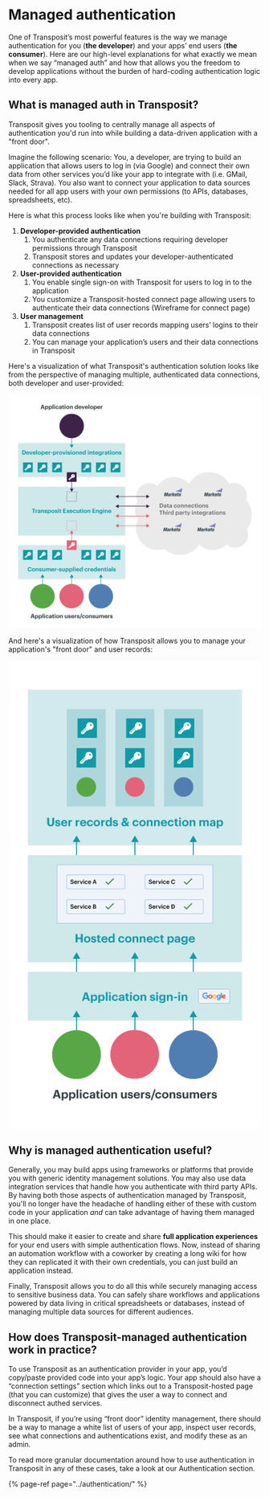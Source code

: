 # Managed authentication

One of Transposit’s most powerful features is the way we manage authentication for you \(**the developer**\) and your apps’ end users \(**the consumer**\). Here are our high-level explanations for what exactly we mean when we say “managed auth” and how that allows you the freedom to develop applications without the burden of hard-coding authentication logic into every app.

## **What is managed auth in Transposit?**

Transposit gives you tooling to centrally manage all aspects of authentication you'd run into while building a data-driven application with a "front door".

Imagine the following scenario: You, a developer, are trying to build an application that allows users to log in \(via Google\) and connect their own data from other services you’d like your app to integrate with \(i.e. GMail, Slack, Strava\). You also want to connect your application to data sources needed for all app users with your own permissions \(to APIs, databases, spreadsheets, etc\). 

Here is what this process looks like when you're building with Transposit:

1. **Developer-provided authentication**
   1. You authenticate any data connections requiring developer permissions through Transposit
   2. Transposit stores and updates your developer-authenticated connections as necessary
2. **User-provided authentication**
   1. You enable single sign-on with Transposit for users to log in to the application
   2. You customize a Transposit-hosted connect page allowing users to authenticate their data connections \(Wireframe for connect page\)
3. **User management**
   1. Transposit creates list of user records mapping users’ logins to their data connections
   2. You can manage your application’s users and their data connections in Transposit

Here's a visualization of what Transposit's authentication solution looks like from the perspective of managing multiple, authenticated data connections, both developer and user-provided: 

![](../.gitbook/assets/managed-auth-diagram-a.png)

And here's a visualization of how Transposit allows you to manage your application's "front door" and user records:

![](../.gitbook/assets/managed-auth-diagram-b.png)

## **Why is managed authentication useful?**

Generally, you may build apps using frameworks or platforms that provide you with generic identity management solutions. You may also use data integration services that handle how you authenticate with third party APIs. By having both those aspects of authentication managed by Transposit, you'll no longer have the headache of handling either of these with custom code in your application _and_ can take advantage of having them managed in one place.

This should make it easier to create and share **full application experiences** for your end users with simple authentication flows. Now, instead of sharing an automation workflow with a coworker by creating a long wiki for how they can replicated it with their own credentials, you can just build an application instead. 

Finally, Transposit allows you to do all this while securely managing access to sensitive business data. You can safely share workflows and applications powered by data living in critical spreadsheets or databases, instead of managing multiple data sources for different audiences.

## **How does Transposit-managed authentication work in practice?**

To use Transposit as an authentication provider in your app, you’d copy/paste provided code into your app’s logic. Your app should also have a “connection settings” section which links out to a Transposit-hosted page \(that you can customize\) that gives the user a way to connect and disconnect authed services.

In Transposit, if you’re using “front door” identity management, there should be a way to manage a white list of users of your app, inspect user records, see what connections and authentications exist, and modify these as an admin.

To read more granular documentation around how to use authentication in Transposit in any of these cases, take a look at our Authentication section. 

{% page-ref page="../authentication/" %}

